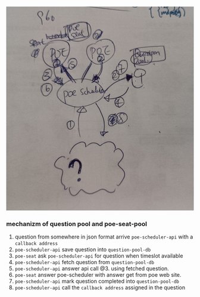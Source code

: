 ![flow of poe seat pool and question pool](1693887178150.jpg)

### mechanizm of question pool and poe-seat-pool

1. question from somewhere in json format arrive `poe-scheduler-api` with a `callback address`
1. `poe-scheduler-api` save question into `question-pool-db`
1. `poe-seat` ask `poe-scheduler-api` for question when timeslot available
1. `poe-scheduler-api` fetch question from `question-pool-db`
1. `poe-scheduler-api` answer api call @3. using fetched question.
1. `poe-seat` answer poe-scheduler with answer get from poe web site.
1. `poe-scheduler-api` mark question completed into `question-pool-db`
1. `poe-scheduler-api` call the `callback address` assigned in the question